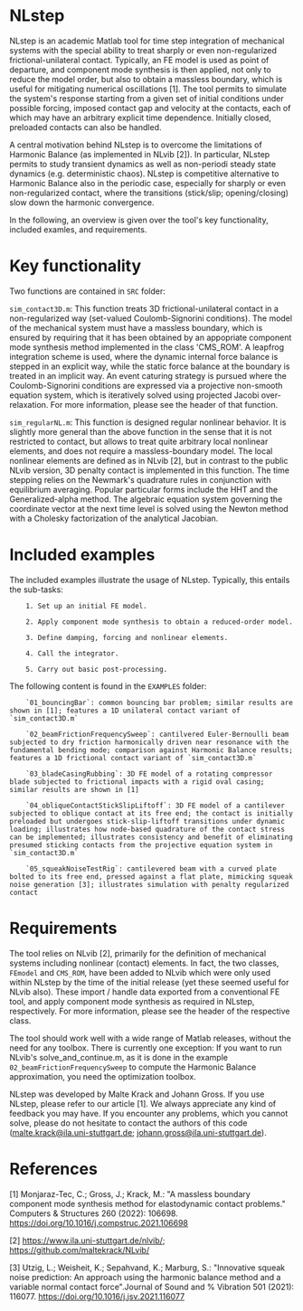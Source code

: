 # NLstep
NLstep is an academic Matlab tool for time step integration of mechanical systems with the special ability to treat sharply or even non-regularized frictional-unilateral contact. Typically, an FE model is used as point of departure, and component mode synthesis is then applied, not only to reduce the model order, but also to obtain a massless boundary, which is useful for mitigating numerical oscillations [1]. The tool permits to simulate the  system's response starting from a given set of initial conditions under possible forcing, imposed contact gap and velocity at the contacts, each of which may have an arbitrary explicit time dependence. Initially closed, preloaded contacts can also be handled. 

A central motivation behind NLstep is to overcome the limitations of Harmonic Balance (as implemented in NLvib [2]). In particular, NLstep permits to study transient dynamics as well as non-periodi steady state dynamics (e.g. deterministic chaos). NLstep is competitive alternative to Harmonic Balance also in the periodic case, especially for sharply or even non-regularized contact, where the transitions (stick/slip; opening/closing) slow down the  harmonic convergence. 

In the following, an overview is given over the tool's key functionality, included examles, and requirements. 

# Key functionality 
Two functions are contained in `SRC` folder: 

`sim_contact3D.m`: This function treats 3D frictional-unilateral contact in a non-regularized way (set-valued Coulomb-Signorini conditions). The model of the mechanical system must have a massless boundary, which is ensured by requiring that it has been obtained by an appopriate component mode synthesis method implemented in the class 'CMS_ROM'. A leapfrog integration scheme is used, where the dynamic internal force balance is stepped in an explicit way, while the static force balance at the boundary is treated in an implicit way. An event caturing strategy is pursued where the Coulomb-Signorini conditions are expressed via a projective non-smooth equation system, which is iteratively solved using projected Jacobi over-relaxation. For more information, please see the header of that function.

`sim_regularNL.m`: This function is designed regular nonlinear behavior. It is slightly more general than the above function in the sense that it is not restricted to contact, but allows to treat quite arbitrary local nonlinear elements, and does not require a massless-boundary model. The local nonlinear elements are defined as in NLvib [2], but in contrast to the public NLvib version, 3D penalty contact is implemented in this function. The time stepping relies on the Newmark's quadrature rules in conjunction with equilibrium averaging. Popular particular forms include the HHT and the Generalized-alpha method. The algebraic equation system governing the coordinate vector at the next time level is solved using the Newton method with a Cholesky factorization of the analytical Jacobian. 

# Included examples 
The included examples illustrate the usage of NLstep. Typically, this entails the sub-tasks: 

        1. Set up an initial FE model.
        
        2. Apply component mode synthesis to obtain a reduced-order model.
        
        3. Define damping, forcing and nonlinear elements.
        
        4. Call the integrator.
        
        5. Carry out basic post-processing.

The following content is found in the `EXAMPLES` folder:

        `01_bouncingBar`: common bouncing bar problem; similar results are shown in [1]; features a 1D unilateral contact variant of `sim_contact3D.m`
        
        `02_beamFrictionFrequencySweep`: cantilvered Euler-Bernoulli beam subjected to dry friction harmonically driven near resonance with the fundamental bending mode; comparison against Harmonic Balance results; features a 1D frictional contact variant of `sim_contact3D.m`
       
        `03_bladeCasingRubbing`: 3D FE model of a rotating compressor blade subjected to frictional impacts with a rigid oval casing; similar results are shown in [1]
       
        `04_obliqueContactStickSlipLiftoff`: 3D FE model of a cantilever subjected to oblique contact at its free end; the contact is initially preloaded but undergoes stick-slip-liftoff transitions under dynamic loading; illustrates how node-based quadrature of the contact stress can be implemented; illustrates consistency and benefit of eliminating presumed sticking contacts from the projective equation system in `sim_contact3D.m`
       
        `05_squeakNoiseTestRig`: cantilevered beam with a curved plate bolted to its free end, pressed against a flat plate, mimicking squeak noise generation [3]; illustrates simulation with penalty regularized contact

# Requirements
The tool relies on NLvib [2], primarily for the definition of mechanical systems including nonlinear (contact) elements. In fact, the two classes, `FEmodel` and `CMS_ROM`, have been added to NLvib which were only used within NLstep by the time of the initial release (yet these seemed useful for NLvib also). These import / handle data exported from a conventional FE tool, and apply component mode synthesis as required in NLstep, respectively. For more information, please see the header of the respective class. 

The tool should work well with a wide range of Matlab releases, without the need for any toolbox. There is currently one exception: If you want to run NLvib's solve_and_continue.m, as it is done in the example `02_beamFrictionFrequencySweep` to compute the Harmonic Balance approximation, you need the optimization toolbox.

NLstep was developed by Malte Krack and Johann Gross. If you use NLstep, please refer to our article [1]. We always appreciate any kind of feedback you may have. If you encounter any problems, which you cannot solve, please do not hesitate to contact the authors of this code (malte.krack@ila.uni-stuttgart.de; johann.gross@ila.uni-stuttgart.de).

# References 

[1] Monjaraz-Tec, C.; Gross, J.; Krack, M.: "A massless boundary component mode synthesis method for elastodynamic contact problems." Computers & Structures 260 (2022): 106698. https://doi.org/10.1016/j.compstruc.2021.106698 

[2] https://www.ila.uni-stuttgart.de/nlvib/; https://github.com/maltekrack/NLvib/ 

[3] Utzig, L.; Weisheit, K.; Sepahvand, K.; Marburg, S.: "Innovative  squeak noise prediction: An approach using the harmonic balance method and a variable normal contact force".Journal of Sound and %   Vibration 501 (2021): 116077. https://doi.org/10.1016/j.jsv.2021.116077 
